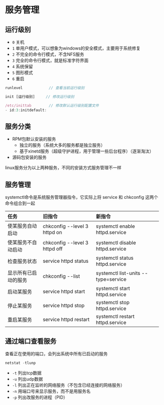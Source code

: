 # 服务管理

## 运行级别

* `0` 关机
* `1` 单用户模式，可以想象为windows的安全模式，主要用于系统修复
* `2` 不完全的命令行模式，不含NFS服务
* `3` 完全的命令行模式，就是标准字符界面
* `4` 系统保留
* `5` 图形模式
* `6` 重启

```javascript
runlevel            // 查看当前运行级别

init [运行级别]     // 修改运行级别

/etc/inittab        // 修改默认运行级别配置文件
- id:3:initdefault:
```

## 服务分类

* RPM包默认安装的服务
    * 独立的服务（系统大多的服务都是独立服务）
    * 基于xinetd服务（超级守护进程，用于管理一些后台程序）（逐渐淘汰）
* 源码包安装的服务

linux服务分为以上两种服务，不同的安装方式服务管理不一样

## 服务管理

systemctl命令是系统服务管理器指令，它实际上将 service 和 chkconfig 这两个命令组合到一起

| 任务                 | 旧指令                        | 新指令                              |
|:---------------------|:------------------------------|:------------------------------------|
| 使某服务自动启动     | chkconfig --level 3 httpd on  | systemctl enable httpd.service      |
| 使某服务不自动启动   | chkconfig --level 3 httpd off | systemctl disable httpd.service     |
| 检查服务状态         | service httpd status          | systemctl status httpd.service      |
| 显示所有已启动的服务 | chkconfig --list              | systemctl list-units --type=service |
| 启动某服务           | service httpd start           | systemctl start httpd.service       |
| 停止某服务           | service httpd stop            | systemctl stop httpd.service        |
| 重启某服务           | service httpd restart         | systemctl restart httpd.service     |

## 通过端口查看服务

查看正在使用的端口，会列出系统中所有已启动的服务

```javascript
netstat -tlunp
```

* `-t` 列出tcp数据
* `-u` 列出udp数据
* `-l` 列出正在监听的网络服务（不包含已经连接的网络服务）
* `-n` 用端口号来显示服务，而不是用服务名
* `-p` 列出改服务的进程（PID）